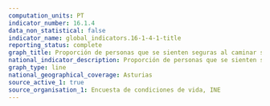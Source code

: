 ```yaml
---
computation_units: PT
indicator_number: 16.1.4
data_non_statistical: false
indicator_name: global_indicators.16-1-4-1-title
reporting_status: complete
graph_title: Proporción de personas que se sienten seguras al caminar sola en su zona de residencia
national_indicator_description: Proporción de personas que se sienten seguras al caminar sola en su zona de residencia
graph_type: line
national_geographical_coverage: Asturias
source_active_1: true
source_organisation_1: Encuesta de condiciones de vida, INE
---
```

